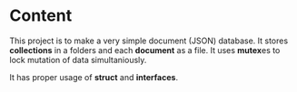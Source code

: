 # Content
This project is to make a very simple document (JSON) database.
It stores __collections__ in a folders and each __document__ as a file.
It uses **mutex**es to lock mutation of data simultaniously.

It has proper usage of **struct** and **interfaces**.
